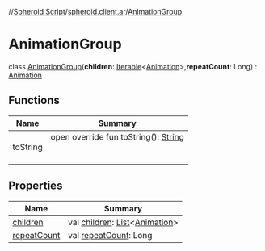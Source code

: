 //[Spheroid Script](../../index.md)/[spheroid.client.ar](../index.md)/[AnimationGroup](index.md)



# AnimationGroup  
 class [AnimationGroup](index.md)(**children**: [Iterable](../../spheroid.collections/-iterable/index.md)<[Animation](../-animation/index.md)>,**repeatCount**: Long) : [Animation](../-animation/index.md)   


## Functions  
  
|  Name|  Summary| 
|---|---|
| toString| open override fun toString(): [String](../../spheroid/-string/index.md)  <br><br><br>


## Properties  
  
|  Name|  Summary| 
|---|---|
| [children](index.md#spheroid.client.ar/AnimationGroup/children/#/PointingToDeclaration/)|  val [children](index.md#spheroid.client.ar/AnimationGroup/children/#/PointingToDeclaration/): [List](../../spheroid.collections/-list/index.md)<[Animation](../-animation/index.md)>   <br>
| [repeatCount](index.md#spheroid.client.ar/AnimationGroup/repeatCount/#/PointingToDeclaration/)|  val [repeatCount](index.md#spheroid.client.ar/AnimationGroup/repeatCount/#/PointingToDeclaration/): Long   <br>

